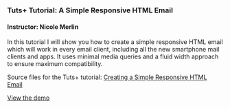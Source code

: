 ### Tuts+ Tutorial: A Simple Responsive HTML Email
#### Instructor: Nicole Merlin

In this tutorial I will show you how to create a simple responsive HTML email which will work in every email client, including all the new smartphone mail clients and apps. It uses minimal media queries and a fluid width approach to ensure maximum compatibility.

Source files for the Tuts+ tutorial: [Creating a Simple Responsive HTML Email](http://enva.to/16YygSy)

[View the demo](http://tutsplus.github.io/a-simple-responsive-html-email/HTML/index.html)
